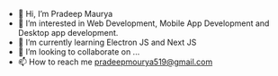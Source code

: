 - 👋 Hi, I’m Pradeep Maurya
- 👀 I’m interested in Web Development, Mobile App Development and Desktop app development.
- 🌱 I’m currently learning Electron JS and Next JS
- 💞️ I’m looking to collaborate on ...
- 📫 How to reach me pradeepmourya519@gmail.com

<!---
pradeepmourya519/pradeepmourya519 is a ✨ special ✨ repository because its `README.md` (this file) appears on your GitHub profile.
You can click the Preview link to take a look at your changes.
--->
